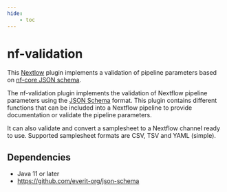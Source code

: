 ```yaml
---
hide:
    - toc
---
```

# nf-validation

This [Nextlow](https://nextflow.io/) plugin implements a validation of pipeline parameters
based on [nf-core JSON schema](https://nf-co.re/pipeline_schema_builder).

The nf-validation plugin implements the validation of Nextflow pipeline parameters using the [JSON Schema](https://json-schema.org/) format. This plugin contains different functions that can be included into a Nextflow pipeline to provide documentation or validate the pipeline parameters.

It can also validate and convert a samplesheet to a Nextflow channel ready to use. Supported samplesheet formats are CSV, TSV and YAML (simple).

## Dependencies

- Java 11 or later
- <https://github.com/everit-org/json-schema>
